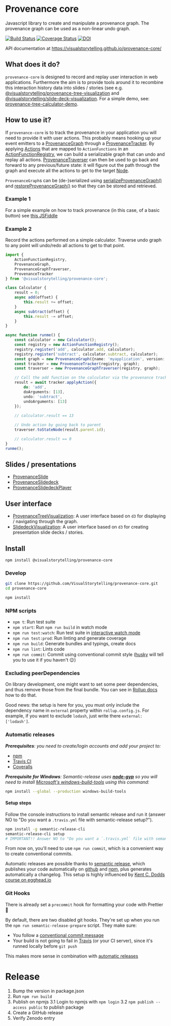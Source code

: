 # Provenance core

Javascript library to create and manipulate a provenance graph.
The provenance graph can be used as a non-linear undo graph.

[![Build Status](https://travis-ci.org/VisualStorytelling/provenance-core.svg?branch=master)](https://travis-ci.org/VisualStorytelling/provenance-core)
[![Coverage Status](https://coveralls.io/repos/github/VisualStorytelling/provenance-core/badge.svg?branch=master)](https://coveralls.io/github/VisualStorytelling/provenance-core?branch=master)
[![DOI](https://zenodo.org/badge/DOI/10.5281/zenodo.1248827.svg)](https://doi.org/10.5281/zenodo.1248827)

API documentation at https://visualstorytelling.github.io/provenance-core/

## What does it do?
`provenance-core` is designed to record and replay user interaction in web applications. Furthermore the aim is to provide tools around it to recombine this interaction history data into slides / stories (see e.g. [@visualstorytelling/provenance-tree-visualization](https://github.com/VisualStorytelling/provenance-tree-visualization) and [@visualstorytelling/slide-deck-visualization](https://github.com/VisualStorytelling/slide-deck-visualization). For a simple demo, see: [provenance-tree-calculator-demo](https://visualstorytelling.github.io/provenance-tree-calculator-demo/).

## How to use it?
If `provenance-core` is to track the provenance in your application you will need to provide it with user actions. This probably means hooking up your event emitters to a [ProvenanceGraph](https://visualstorytelling.github.io/provenance-core/classes/provenancegraph.html) through a [ProvenanceTracker](https://visualstorytelling.github.io/provenance-core/classes/provenancetracker.html).
By applying [Actions](https://visualstorytelling.github.io/provenance-core/globals.html#reversibleaction) that are mapped to `ActionFunctions` in an [ActionFunctionRegistry](https://visualstorytelling.github.io/provenance-core/classes/actionfunctionregistry.html), we can build a serializable graph that can undo and replay all actions.
[ProvenanceTraverser](https://visualstorytelling.github.io/provenance-core/classes/provenancegraphtraverser.html) can then be used to go back and forward to any previous/future state: it will figure out the path through the graph and execute all the actions to get to the target [Node](https://visualstorytelling.github.io/provenance-core/globals.html#provenancenode).

`ProvenanceGraph`s can be (de-)serialized using [serializeProvenanceGraph()](https://visualstorytelling.github.io/provenance-core/globals.html#serializeprovenancegraph) and [restoreProvenanceGraph()](https://visualstorytelling.github.io/provenance-core/globals.html#restoreprovenancegraph) so that they can be stored and retrieved.

### Example 1
For a simple example on how to track provenance (in this case, of a basic button) see [this JSFiddle](https://jsfiddle.net/5e67pxbL/43/)

### Example 2
Record the actions performed on a simple calculator.
Traverse undo graph to any point will undo/redo all actions to get to that point.

```ts
import { 
    ActionFunctionRegistry, 
    ProvenanceGraph, 
    ProvenanceGraphTraverser, 
    ProvenanceTracker 
} from '@visualstorytelling/provenance-core';

class Calculator {
    result = 0;
    async add(offset) {
        this.result += offset;
    }
    async subtract(offset) {
        this.result -= offset;
    }
}

async function runme() {
    const calculator = new Calculator();
    const registry = new ActionFunctionRegistry();
    registry.register('add', calculator.add, calculator);
    registry.register('subtract', calculator.subtract, calculator);
    const graph = new ProvenanceGraph({name: 'myapplication', version:'1.2.3'});
    const tracker = new ProvenanceTracker(registry, graph);
    const traverser = new ProvenanceGraphTraverser(registry, graph);

    // Call the add function on the calculator via the provenance tracker
    result = await tracker.applyAction({
        do: 'add',
        doArguments: [13],
        undo: 'subtract',
        undoArguments: [13]
    });
    
    // calculator.result == 13

    // Undo action by going back to parent
    traverser.toStateNode(result.parent.id);

    // calculator.result == 0
}
runme();
```

## Slides / presentations
- [ProvenanceSlide](https://visualstorytelling.github.io/provenance-core/classes/provenanceslide.html)
- [ProvenanceSlidedeck](https://visualstorytelling.github.io/provenance-core/classes/provenanceslidedeck.html)
- [ProvenanceSlidedeckPlayer](https://visualstorytelling.github.io/provenance-core/classes/provenanceslidedeck.html)

## User interface
- [ProvenanceTreeVisualization](https://github.com/VisualStorytelling/provenance-tree-visualization): A user interface based on `d3` for displaying / navigating through the graph.
- [SlidedeckVisualization](https://github.com/VisualStorytelling/slidedeck-visualization): A user interface based on `d3` for creating presentation slide decks / stories.

## Install

```
npm install @visualstorytelling/provenance-core
```

### Develop

```bash
git clone https://github.com/VisualStorytelling/provenance-core.git
cd provenance-core

npm install
```

### NPM scripts

 - `npm t`: Run test suite
 - `npm start`: Run `npm run build` in watch mode
 - `npm run test:watch`: Run test suite in [interactive watch mode](http://facebook.github.io/jest/docs/cli.html#watch)
 - `npm run test:prod`: Run linting and generate coverage
 - `npm run build`: Generate bundles and typings, create docs
 - `npm run lint`: Lints code
 - `npm run commit`: Commit using conventional commit style ([husky](https://github.com/typicode/husky) will tell you to use it if you haven't :wink:)

### Excluding peerDependencies

On library development, one might want to set some peer dependencies, and thus remove those from the final bundle. You can see in [Rollup docs](https://rollupjs.org/#peer-dependencies) how to do that.

Good news: the setup is here for you, you must only include the dependency name in `external` property within `rollup.config.js`. For example, if you want to exclude `lodash`, just write there `external: ['lodash']`.

### Automatic releases

_**Prerequisites**: you need to create/login accounts and add your project to:_
 - [npm](https://www.npmjs.com/)
 - [Travis CI](https://travis-ci.org)
 - [Coveralls](https://coveralls.io)

_**Prerequisite for Windows**: Semantic-release uses
**[node-gyp](https://github.com/nodejs/node-gyp)** so you will need to
install
[Microsoft's windows-build-tools](https://github.com/felixrieseberg/windows-build-tools)
using this command:_

```bash
npm install --global --production windows-build-tools
```

#### Setup steps

Follow the console instructions to install semantic release and run it (answer NO to "Do you want a `.travis.yml` file with semantic-release setup?").

```bash
npm install -g semantic-release-cli
semantic-release-cli setup
# IMPORTANT!! Answer NO to "Do you want a `.travis.yml` file with semantic-release setup?" question. It is already prepared for you :P
```

From now on, you'll need to use `npm run commit`, which is a convenient way to create conventional commits.

Automatic releases are possible thanks to [semantic release](https://github.com/semantic-release/semantic-release), which publishes your code automatically on [github](https://github.com/) and [npm](https://www.npmjs.com/), plus generates automatically a changelog. This setup is highly influenced by [Kent C. Dodds course on egghead.io](https://egghead.io/courses/how-to-write-an-open-source-javascript-library)

### Git Hooks

There is already set a `precommit` hook for formatting your code with Prettier :nail_care:

By default, there are two disabled git hooks. They're set up when you run the `npm run semantic-release-prepare` script. They make sure:
 - You follow a [conventional commit message](https://github.com/conventional-changelog/conventional-changelog)
 - Your build is not going to fail in [Travis](https://travis-ci.org) (or your CI server), since it's runned locally before `git push`

This makes more sense in combination with [automatic releases](#automatic-releases)

# Release

1. Bump the version in package.json
2. Run `npm run build`
3. Publish on npmjs
3.1 Login to npmjs with `npm login`
3.2 `npm publish --access public` to publish package
4. Create a GitHub release
5. Verify Zenodo entry
